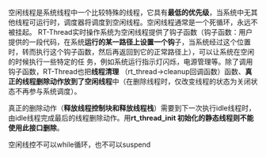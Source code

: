 空闲线程是系统线程中一个比较特殊的线程，它具有**最低的优先级**，当系统中无其他线程可运行时，调度器将调度到空闲线程。空闲线程通常是一个死循环，永远不被挂起。 RT-Thread实时操作系统为空闲线程提供了钩子函数（钩子函数：用户提供的一段代码，在系统**运行的某一路径上设置一个钩**子，当系统经过这个位置时，转而执行这个钩子函数，然后再返回到它的正常路径上），可以让系统在空闲的时候执行一些特定的任 务，例如系统运行指示灯闪烁，电源管理等。除了调用钩子函数，RT-Thread也把**线程清理** （rt_thread->cleanup回调函数）函数、**真正的线程删除动作放到了空闲线程**中（在删除线程时，仅改变线程的状态为关闭状态不再参与系统调度）。

真正的删除动作（**释放线程控制块和释放线程栈**）需要到下一次执行idle线程时，由idle线程完成最后的线程删除动作。用**rt_thread_init 初始化的静态线程则不能使用此接口删除**。



空闲线控不可以while循环，也不可以suspend